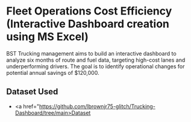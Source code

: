 # Fleet Operations Cost Efficiency (Interactive Dashboard creation using MS Excel)
BST Trucking management aims to build an interactive dashboard to analyze six months of route and fuel data, targeting high-cost lanes and underperforming drivers. The goal is to identify operational changes for potential annual savings of $120,000.
## Dataset Used
- <a href="https://github.com/lbrownjr75-glitch/Trucking-Dashboard/tree/main>Dataset</a>
